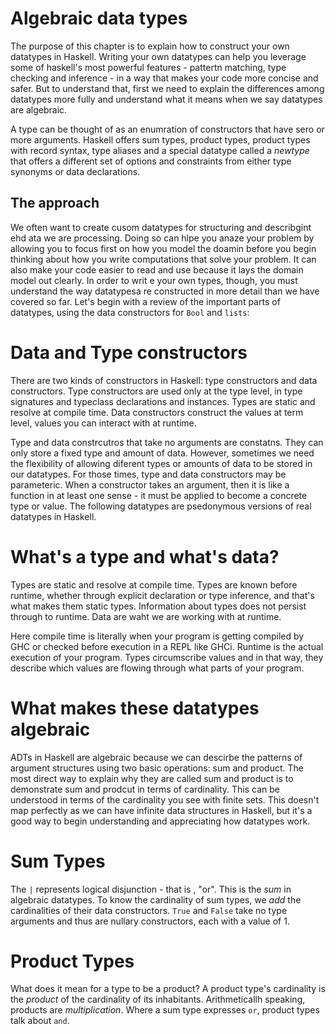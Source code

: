 # Algebraic data types

The purpose of this chapter is to explain how to construct your 
own datatypes in Haskell. Writing your own datatypes can help you leverage
some of haskell's most powerful features - pattertn matching, type checking and
inference - in a way that makes your code more concise and safer. But to
understand that, first we need to explain the differences among datatypes more
fully and understand what it means when we say datatypes are algebraic.

A type can be thought of as an enumration of constructors that have sero or
more arguments. Haskell offers sum types, product types, product types with
record syntax, type aliases and a special datatype called a _newtype_ that
offers a different set of options and constraints from either type synonyms or
data declarations.

## The approach

We often want to create cusom datatypes for structuring and describgint ehd ata
we are processing. Doing so can hlpe you anaze your problem by allowing you to
focus first on how you model the doamin before you begin thinking about how you
write computations that solve your problem. It can also make your code easier
to read and use because it lays the domain model out clearly. In order to writ
e your own types, though, you must understand the way datatypesa re constructed
in more detail than we have covered so far. Let's begin with a review of
the important parts of datatypes, using the data constructors for `Bool` and
`lists`:

# Data and Type constructors

There are two kinds of constructors in Haskell: type constructors and data
constructors. Type constructors are used only at the type level, in type
signatures and typeclass declarations and instances. Types are static and
resolve at compile time. Data constructors construct the values at term level,
values you can interact with at runtime. 

Type and data constrcutros that take no arguments are constatns. They can only
store a fixed type and amount of data. However, sometimes we need the
flexibility of allowing diferent types or amounts of data to be stored in our
datatypes. For those times, type and data constructors may be parameteric. When
a constructor takes an argument, then it is like a function in at least one
sense - it must be applied to become a concrete type or value. The following
datatypes are psedonymous versions of real datatypes in Haskell.


# What's a type and what's data?

Types are static and resolve at compile time. Types are known before runtime,
whether through explicit declaration or type inference, and that's what makes
them static types. Information about types does not persist through to runtime.
Data are waht we are working with at runtime.

Here compile time is literally when your program is getting compiled by GHC or
checked before execution in a REPL like GHCi. Runtime is the actual execution
of your program. Types circumscribe values and in that way, they describe which
values are flowing through what parts of your program.

# What makes these datatypes algebraic

ADTs in Haskell are algebraic because we can descirbe the patterns of argument
structures using two basic operations: sum and product. The most direct way to
explain why they are called sum and product is to demonstrate sum and prodcut
in terms of cardinality. This can be understood in terms of the cardinality you
see with finite sets. This doesn't map perfectly as we can have infinite data
structures in Haskell, but it's a good way to begin understanding and
appreciating how datatypes work.

# Sum Types

The `|` represents logical disjunction - that is , "or". This is the _sum_ in
algebraic datatypes. To know the cardinality of sum types, we _add_ the
cardinalities of their data constructors. `True` and `False` take no type
arguments and thus are nullary constructors, each with a value of 1.

# Product Types

What does it mean for a type to be a product? A product type's cardinality is
the _product_ of the cardinality of its inhabitants. Arithmeticallh speaking,
products are _multiplication_. Where a sum type expresses `or`, product types
talk about `and`.

